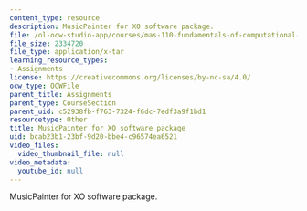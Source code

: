 ```yaml
---
content_type: resource
description: MusicPainter for XO software package.
file: /ol-ocw-studio-app/courses/mas-110-fundamentals-of-computational-media-design-fall-2008/bcab23b123bf9d20bbe4c96574ea6521_Musicpainter.tar
file_size: 2334720
file_type: application/x-tar
learning_resource_types:
- Assignments
license: https://creativecommons.org/licenses/by-nc-sa/4.0/
ocw_type: OCWFile
parent_title: Assignments
parent_type: CourseSection
parent_uid: c52938fb-f763-7324-f6dc-7edf3a9f1bd1
resourcetype: Other
title: MusicPainter for XO software package
uid: bcab23b1-23bf-9d20-bbe4-c96574ea6521
video_files:
  video_thumbnail_file: null
video_metadata:
  youtube_id: null
---
```

MusicPainter for XO software package.